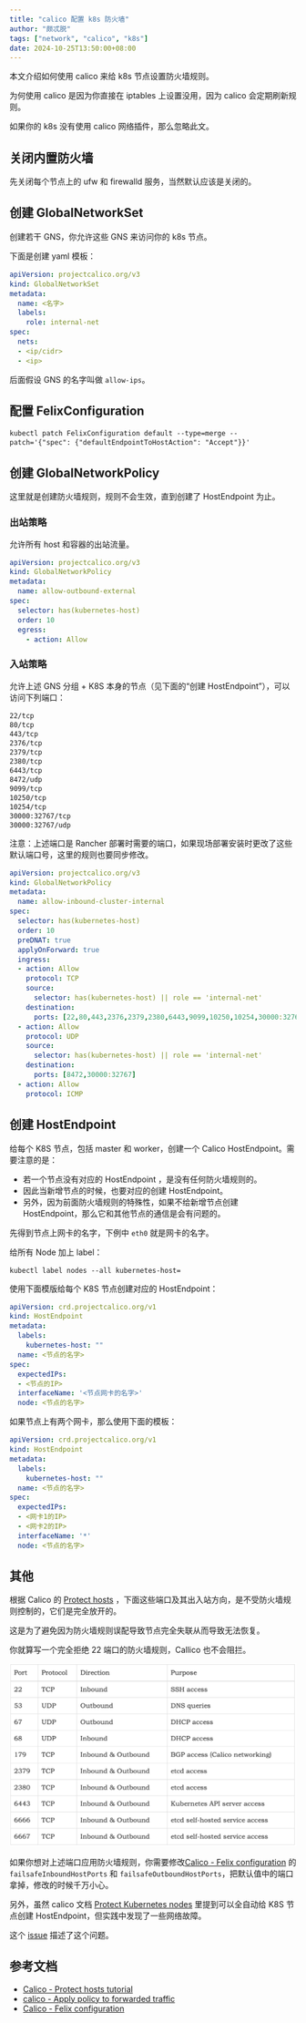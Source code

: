 ```yaml
---
title: "calico 配置 k8s 防火墙"
author: "颇忒脱"
tags: ["network", "calico", "k8s"]
date: 2024-10-25T13:50:00+08:00
---
```


<!--more-->

本文介绍如何使用 calico 来给 k8s 节点设置防火墙规则。

为何使用 calico 是因为你直接在 iptables 上设置没用，因为 calico 会定期刷新规则。

如果你的 k8s 没有使用 calico 网络插件，那么忽略此文。

## 关闭内置防火墙

先关闭每个节点上的 ufw 和 firewalld 服务，当然默认应该是关闭的。

## 创建 GlobalNetworkSet

创建若干 GNS，你允许这些 GNS 来访问你的 k8s 节点。

下面是创建 yaml 模板：

```yaml
apiVersion: projectcalico.org/v3
kind: GlobalNetworkSet
metadata:
  name: <名字>
  labels:
    role: internal-net
spec:
  nets:
  - <ip/cidr>
  - <ip>
```

后面假设 GNS 的名字叫做 `allow-ips`。

## 配置 FelixConfiguration

```shell
kubectl patch FelixConfiguration default --type=merge --patch='{"spec": {"defaultEndpointToHostAction": "Accept"}}'
```

## 创建 GlobalNetworkPolicy

这里就是创建防火墙规则，规则不会生效，直到创建了 HostEndpoint 为止。

### 出站策略

允许所有 host 和容器的出站流量。

```yaml
apiVersion: projectcalico.org/v3
kind: GlobalNetworkPolicy
metadata:
  name: allow-outbound-external
spec:
  selector: has(kubernetes-host)
  order: 10
  egress:
    - action: Allow
```

### 入站策略

允许上述 GNS 分组 + K8S 本身的节点（见下面的“创建 HostEndpoint”），可以访问下列端口：

```
22/tcp
80/tcp
443/tcp
2376/tcp
2379/tcp
2380/tcp
6443/tcp
8472/udp
9099/tcp
10250/tcp
10254/tcp
30000:32767/tcp
30000:32767/udp
```

注意：上述端口是 Rancher 部署时需要的端口，如果现场部署安装时更改了这些默认端口号，这里的规则也要同步修改。

```yaml
apiVersion: projectcalico.org/v3
kind: GlobalNetworkPolicy
metadata:
  name: allow-inbound-cluster-internal
spec:
  selector: has(kubernetes-host)
  order: 10
  preDNAT: true
  applyOnForward: true
  ingress:
  - action: Allow
    protocol: TCP
    source:
      selector: has(kubernetes-host) || role == 'internal-net'
    destination:
      ports: [22,80,443,2376,2379,2380,6443,9099,10250,10254,30000:32767]
  - action: Allow
    protocol: UDP
    source:
      selector: has(kubernetes-host) || role == 'internal-net'
    destination:
      ports: [8472,30000:32767]
  - action: Allow
    protocol: ICMP
```

## 创建 HostEndpoint

给每个 K8S 节点，包括 master 和 worker，创建一个 Calico HostEndpoint。需要注意的是：

* 若一个节点没有对应的 HostEndpoint ，是没有任何防火墙规则的。
* 因此当新增节点的时候，也要对应的创建 HostEndpoint。
* 另外，因为前面防火墙规则的特殊性，如果不给新增节点创建 HostEndpoint，那么它和其他节点的通信是会有问题的。

先得到节点上网卡的名字，下例中 `eth0` 就是网卡的名字。

给所有 Node 加上 label：

```shell
kubectl label nodes --all kubernetes-host=
```

使用下面模版给每个 K8S 节点创建对应的 HostEndpoint：

```yaml
apiVersion: crd.projectcalico.org/v1
kind: HostEndpoint
metadata:
  labels:
    kubernetes-host: ""
  name: <节点的名字>
spec:
  expectedIPs:
  - <节点的IP>
  interfaceName: '<节点网卡的名字>'
  node: <节点的名字>
```

如果节点上有两个网卡，那么使用下面的模板：

```yaml
apiVersion: crd.projectcalico.org/v1
kind: HostEndpoint
metadata:
  labels:
    kubernetes-host: ""
  name: <节点的名字>
spec:
  expectedIPs:
  - <网卡1的IP>
  - <网卡2的IP>
  interfaceName: '*'
  node: <节点的名字>
```

## 其他

根据 Calico 的 [Protect hosts][1] ，下面这些端口及其出入站方向，是不受防火墙规则控制的，它们是完全放开的。

这是为了避免因为防火墙规则误配导致节点完全失联从而导致无法恢复。

你就算写一个完全拒绝 22 端口的防火墙规则，Callico 也不会阻拦。

![](image.png)

如果你想对上述端口应用防火墙规则，你需要修改[Calico - Felix configuration][2] 的 `failsafeInboundHostPorts` 和 `failsafeOutboundHostPorts`，把默认值中的端口拿掉，修改的时候千万小心。

另外，虽然 calico 文档 [Protect Kubernetes nodes][4] 里提到可以全自动给 K8S 节点创建 HostEndpoint，但实践中发现了一些网络故障。

这个 [issue][5] 描述了这个问题。

## 参考文档

* [Calico - Protect hosts tutorial][3]
* [calico - Apply policy to forwarded traffic][6]
* [Calico - Felix configuration][2]

[1]: https://docs.tigera.io/archive/v3.17/security/protect-hosts#avoid-accidentally-cutting-all-host-connectivity
[2]: https://docs.tigera.io/archive/v3.17/reference/resources/felixconfig
[3]: https://docs.tigera.io/archive/v3.17/security/tutorials/protect-hosts
[4]: https://docs.tigera.io/archive/v3.17/security/kubernetes-nodes
[5]: https://github.com/projectcalico/calico/issues/4478
[6]: https://docs.tigera.io/archive/v3.17/security/host-forwarded-traffic